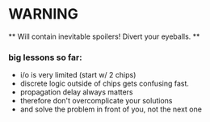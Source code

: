 # **WARNING**
** Will contain inevitable spoilers!  Divert your eyeballs. **


### big lessons so far:
- i/o is very limited (start w/ 2 chips)
- discrete logic outside of chips gets confusing fast.
- propagation delay always matters 
- therefore don't overcomplicate your solutions
- and solve the problem in front of you, not the next one